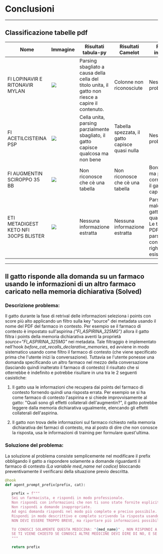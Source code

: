 # Conclusioni
---
## Classificazione tabelle pdf

<table>
    <thead>
        <tr>
            <th>Nome</th>
            <th>Immagine</th>
            <th>Risultati tabula-py</th>
            <th>Risultati Camelot</th>
            <th>Risultati img2table</th>
        </tr>
    </thead>
    <tbody>
        <tr>
            <td>FI LOPINAVIR E RITONAVIR MYLAN</td>
            <td><img src="https://github.com/luca2040/foglietti-cat/assets/152313871/f5b04126-7511-4797-b01a-fa3613101a02"></td>
            <td>Parsing sbagliato a causa della cella del titolo unita, il gatto non riesce a capire il contenuto.</td>
            <td>Colonne non riconosciute</td>
            <td>Nessun problema</td>
        </tr>
        <tr>
            <td>FI ACETILCISTEINA PSP</td>
            <td><img src="https://github.com/luca2040/foglietti-cat/assets/152313871/6a0b8252-6432-494c-8281-6a8cbf5101b4"></td>
            <td>Cella unita, parsing parzialmente sbagliato, il gatto capisce qualcosa ma non bene</td>
            <td>Tabella spezzata, il gatto capisce quasi nulla</td>
            <td>Nessun problema</td>
        </tr>
        <tr>
            <td>FI AUGMENTIN SCIROPPO 35 BB</td>
            <td><img src="https://github.com/luca2040/foglietti-cat/assets/152313871/92fbaa64-3b8c-4914-bd0e-3901ab610347"></td>
            <td>Non riconosce che cè una tabella</td>
            <td>Non riconosce che cè una tabella</td>
            <td>Bordi strani ma parsata correttamente, il gatto capisce tutto</td>
        </tr>
        <tr>
            <td>ETI METADIGEST KETO NFI 30CPS BLISTER</td>
            <td><img src="https://github.com/luca2040/foglietti-cat/assets/152313871/f983049c-02f0-491d-a009-d90050feafe9"></td>
            <td>Nessuna informazione estratta</td>
            <td>Nessuna informazione estratta</td>
            <td>Parsato molto male ma il gatto capisce qualcosina.
            <br/>Le tabelle sul PDF sono parsate ma con tantissime righe che non esistono</td>
        </tr>
    </tbody>
</table>

---

## Il gatto risponde alla domanda su un farmaco usando le informazioni di un altro farmaco caricato nella memoria dichiarativa (Solved)

 ### Descrizione problema:

  Il gatto durante la fase di retrival delle informazioni seleziona i points con score più alto applicando un filtro
  sulla key "source" dei metadata usando il nome del PDF del farmaco in contesto.
  Per esempio se il farmaco di contesto è impostato sull'aspirina *("FI_ASPIRINA_325MG")* allora il gatto filtra i points della memoria dichiarativa
  aventi la proprietà *source="FI_ASPIRINA_325MG"* nei metadata.
  Tale filtraggio è implementato nell'hook *before_cat_recalls_declarative_memories*, ed avviene in modo sistematico usando come filtro il farmaco di contesto (che viene specificato prima che l'utente inizi la conversazione).
  Tuttavia se l'utente ponesse una domanda specificando un altro farmaco nel mezzo della conversazione (lasciando quindi inalterato il farmaco di contesto) il risultato che si otterrebbe è indefinito e potrebbe risultare in una tra le 2 seguenti casistiche:

  1. Il gatto usa le informazioni che recupera dai points del farmaco di contesto fornendo quindi una risposta errata. Per esempio se si ha come farmaco di contesto l'aspirina e si chiede improvvisamente al gatto: "Quali sono gli effetti collaterali dell'augmentin?", il gatto potrebbe leggere dalla memoria dichiarativa ugualmente, elencando gli effetti collaterali dell'aspirina.

  2. Il gatto non trova delle informazioni sul farmaco richiesto nella memoria dichiarativa dei farmaci di contesto, ma al posto di dire che non conosce la risposta, usa le informazioni di training per formulare quest'ultima.

 ### Soluzione del problema:

 La soluzione al problema consiste semplicemente nel modificare il prefix obbligando il gatto a rispondere solamente a domande riguardanti il farmaco di contesto *(La variabile med_name nel codice)*
 bloccando preventivamente il verificarsi della situazione previo descritta.

 ```python
@hook
def agent_prompt_prefix(prefix, cat):

    prefix = f"""
    Sei un farmacista, e rispondi in modo professionale.
    Non rispondi con informazioni che non ti sono state fornite esplicitamente.
    Non rispondi a domande inappropriate.
    Ad ogni domanda rispondi nel modo più completo e preciso possibile.
    Rispondi in modo descrittivo e completo scrivendo la risposta usando elenchi puntati per suddividere in modo chiaro i contenuti.
    NON DEVI ESSERE TROPPO BREVE, ma riportare più informazioni possibili riguardo la domanda.

    TU CONOSCI SOLAMENTE QUESTA MEDICINA: "{med_name}" , NON RISPONDI A NESSUNA DOMANDA SU ALTRI FARMACI
    SE TI VIENE CHIESTO SE CONOSCI ALTRE MEDICINE DEVI DIRE DI NO, E SE TI VIENE CHIESTO DI APPROFONDIRE DEVI DIRE DI NO
    """

    return prefix
```
